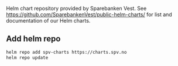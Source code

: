 Helm chart repository provided by Sparebanken Vest. See https://github.com/SparebankenVest/public-helm-charts/ for list and documentation of our Helm charts.

## Add helm repo

```bash
helm repo add spv-charts https://charts.spv.no
helm repo update
```